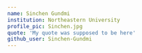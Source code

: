 ```yaml
---
name: Sinchen Gundmi
institution: Northeastern University
profile_pic: Sinchen.jpg
quote: 'My quote was supposed to be here'
github_user: Sinchen-Gundmi
---
```

